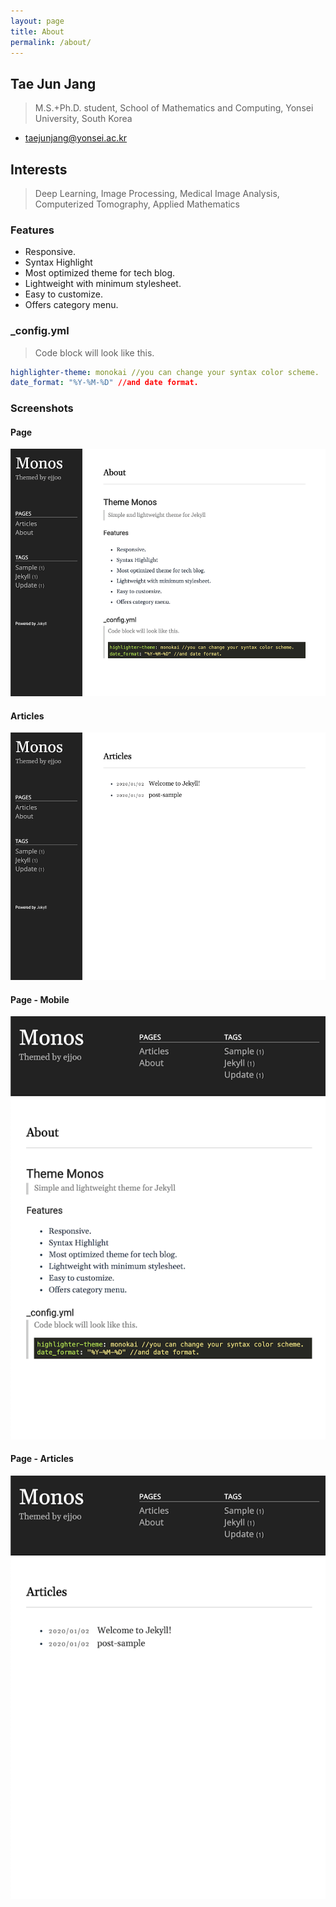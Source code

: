 ```yaml
---
layout: page
title: About
permalink: /about/
---
```


## Tae Jun Jang
> M.S.+Ph.D. student, School of Mathematics and Computing, Yonsei University, South Korea
- taejunjang@yonsei.ac.kr

## Interests
> Deep Learning, Image Processing, Medical Image Analysis, Computerized Tomography, Applied Mathematics



### Features
- Responsive.
- Syntax Highlight
- Most optimized theme for tech blog.
- Lightweight with minimum stylesheet.
- Easy to customize.
- Offers category menu.

### _config.yml
> Code block will look like this.
```yml
highlighter-theme: monokai //you can change your syntax color scheme.
date_format: "%Y-%M-%D" //and date format.
```

### Screenshots
#### Page
![alt text](/public/img/screenshot-1.png)
#### Articles
![alt text](/public/img/screenshot-2.png)
#### Page - Mobile
![alt text](/public/img/screenshot-m1.png)
#### Page - Articles
![alt text](/public/img/screenshot-m2.png)
